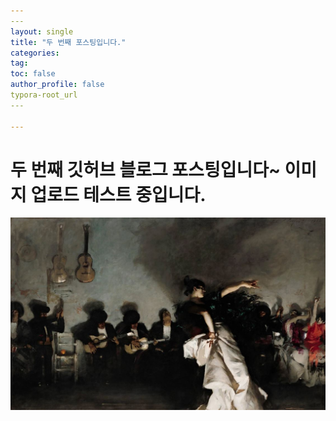 ```yaml
---
​--- 
layout: single 
title: "두 번째 포스팅입니다."
categories: 
tag: 
toc: false
author_profile: false
typora-root_url
​---

---
```


# 두 번째 깃허브 블로그 포스팅입니다~ 이미지 업로드 테스트 중입니다.

![sample](../images/2024-04-16-second/sample.JPG)